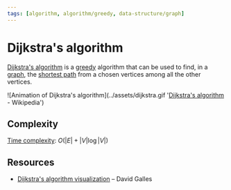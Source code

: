 ```yaml
---
tags: [algorithm, algorithm/greedy, data-structure/graph]
---
```


# Dijkstra's algorithm

[Dijkstra's algorithm](https://en.wikipedia.org/wiki/Dijkstra%27s_algorithm) is a [greedy](../algorithms.md#Terminology) algorithm that can be used to find, in a [graph](../../data/data-structure/graph.md), the [shortest path](../problems/shortest-path.md) from a chosen vertices among all the other vertices.

![Animation of Dijkstra's algorithm](../assets/dijkstra.gif '[Dijkstra's algorithm](https://en.wikipedia.org/wiki/Dijkstra%27s_algorithm) - Wikipedia')

## Complexity

[Time complexity](../complexity.md): $O(|E|+|V|\log |V|)$

## Resources

- [Dijkstra's algorithm visualization](https://www.cs.usfca.edu/~galles/visualization/Dijkstra.html) – David Galles